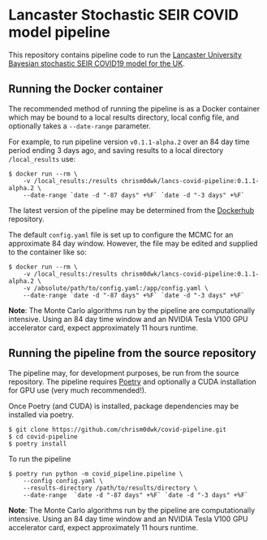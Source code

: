 # Lancaster Stochastic SEIR COVID model pipeline

This repository contains pipeline code to run the [Lancaster University
Bayesian stochastic SEIR COVID19 model for the UK](https://github.com/chrism0dwk/covid19uk).

## Running the Docker container

The recommended method of running the pipeline is as a Docker container which may be bound to a local results directory, local config file, and optionally takes a `--date-range` parameter.  

For example, to run pipeline version `v0.1.1-alpha.2` over an 84 day time period ending 3 days ago, and saving results to a local directory `/local_results` use:

```
$ docker run --rm \
    -v /local_results:/results chrism0dwk/lancs-covid-pipeline:0.1.1-alpha.2 \
    --date-range `date -d "-87 days" +%F` `date -d "-3 days" +%F` 
```

The latest version of the pipeline may be determined from the [Dockerhub](https://hub.docker.com/repository/docker/chrism0dwk/lancs-covid-bayesstm) repository.

The default `config.yaml` file is set up to configure the MCMC for an approximate 84 day window.  However, the file may be edited and supplied to the container like so:
```
$ docker run --rm \
    -v /local_results:/results chrism0dwk/lancs-covid-pipeline:0.1.1-alpha.2 \
    -v /absolute/path/to/config.yaml:/app/config.yaml \
	--date-range `date -d "-87 days" +%F` `date -d "-3 days" +%F` 
```

__Note__: The Monte Carlo algorithms run by the pipeline are computationally intensive.  Using an 84 day time window and an NVIDIA Tesla V100 GPU accelerator card, expect approximately 11 hours runtime.

## Running the pipeline from the source repository

The pipeline may, for development purposes, be run from the source repository.  The pipeline requires [Poetry](https://python-poetry.org) and optionally a CUDA installation for GPU use (very much recommended!).

Once Poetry (and CUDA) is installed, package dependencies may be installed via poetry. 

```
$ git clone https://github.com/chrism0dwk/covid-pipeline.git
$ cd covid-pipeline
$ poetry install
```

To run the pipeline
```
$ poetry run python -m covid_pipeline.pipeline \
    --config config.yaml \
	--results-directory /path/to/results/directory \
	--date-range  `date -d "-87 days" +%F` `date -d "-3 days" +%F`
```

__Note__: The Monte Carlo algorithms run by the pipeline are computationally intensive.  Using an 84 day time window and an NVIDIA Tesla V100 GPU accelerator card, expect approximately 11 hours runtime.

